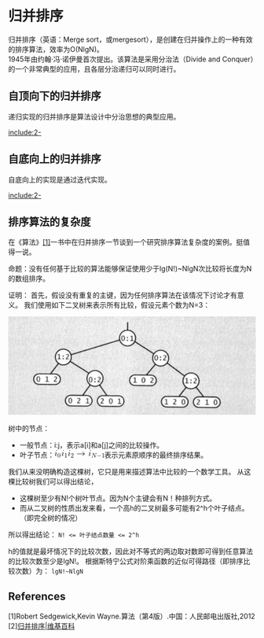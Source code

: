 # 归并排序


归并排序（英语：Merge sort，或mergesort），是创建在归并操作上的一种有效的排序算法，效率为O(NlgN)。  
1945年由约翰·冯·诺伊曼首次提出。该算法是采用分治法（Divide and Conquer）的一个非常典型的应用，且各层分治递归可以同时进行。

## 自顶向下的归并排序

递归实现的归并排序是算法设计中分治思想的典型应用。

[include:2-](../../javacode/src/main/java/com/tea/java/algorithm/mergesort/MergeSort1.java)


## 自底向上的归并排序

自底向上的实现是通过迭代实现。

[include:2-](../../javacode/src/main/java/com/tea/java/algorithm/mergesort/MergeSort2.java)


## 排序算法的复杂度

在《算法》[[1]](#References)一书中在归并排序一节谈到一个研究排序算法复杂度的案例。挺值得一说。

命题：没有任何基于比较的算法能够保证使用少于lg(N!)~NlgN次比较将长度为N的数组排序。

证明：
首先，假设没有重复的主键，因为任何排序算法在该情况下讨论才有意义。
我们使用如下二叉树来表示所有比较，假设元素个数为N=3：

![algorithm_sort_tree.jpg](algorithm_sort_tree.jpg)

树中的节点：
* 一般节点：i:j，表示a[i]和a[j]之间的比较操作。
* 叶子节点：![](item1toN.png)表示元素原顺序的最终排序结果。

我们从来没明确构造这棵树，它只是用来描述算法中比较的一个数学工具。
从这棵比较树我们可以得出结论，
* 这棵树至少有N!个树叶节点。因为N个主键会有N！种排列方式。
* 而从二叉树的性质出发来看，一个高h的二叉树最多可能有2^h个叶子结点。（即完全树的情况）

所以得出结论：
```N! <= 叶子结点数量 <= 2^h``` 

h的值就是最坏情况下的比较次数，因此对不等式的两边取对数即可得到任意算法的比较次数至少是lgN!。
根据斯特宁公式对阶乘函数的近似可得路径（即排序比较次数）为：
```lgN!~NlgN```


## References

[1]Robert Sedgewick,Kevin Wayne.算法（第4版）.中国：人民邮电出版社,2012
[2][归并排序|维基百科](https://zh.wikipedia.org/zh-sg/%E5%BD%92%E5%B9%B6%E6%8E%92%E5%BA%8F)